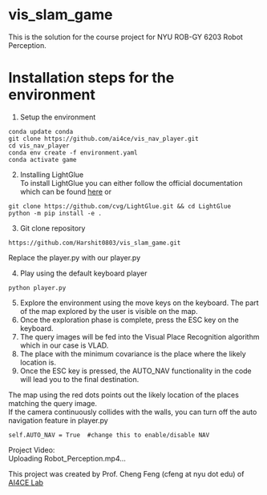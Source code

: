 # vis_slam_game

This is the solution for the course project for NYU ROB-GY 6203 Robot Perception. 

# Installation steps for the environment
1. Setup the environment
```commandline
conda update conda
git clone https://github.com/ai4ce/vis_nav_player.git
cd vis_nav_player
conda env create -f environment.yaml
conda activate game
```

2. Installing LightGlue  
To install LightGlue you can either follow the official documentation which can be found [here](https://github.com/cvg/LightGlue) or  
```commandline
git clone https://github.com/cvg/LightGlue.git && cd LightGlue
python -m pip install -e .
```

3. Git clone repository
```commandline
https://github.com/Harshit0803/vis_slam_game.git
```
Replace the player.py with our player.py

4. Play using the default keyboard player
```commandline
python player.py
```
5. Explore the environment using the move keys on the keyboard. The part of the map explored by the user is visible on the map.
6. Once the exploration phase is complete, press the ESC key on the keyboard.
7. The query images will be fed into the Visual Place Recognition algorithm which in our case is VLAD.
8. The place with the minimum covariance is the place where the likely location is.
9. Once the ESC key is pressed, the AUTO_NAV functionality in the code will lead you to the final destination.

The map using the red dots points out the likely location of the places matching the query image.  
If the camera continuously collides with the walls, you can turn off the auto navigation feature in player.py
```commandline
self.AUTO_NAV = True  #change this to enable/disable NAV
```

Project Video:  
Uploading Robot_Perception.mp4…



This project was created by Prof. Cheng Feng (cfeng at nyu dot edu) of [AI4CE Lab](https://github.com/ai4ce/vis_nav_player/tree/master)


